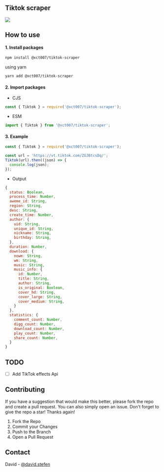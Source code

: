 ## Tiktok scraper

![](https://static.zerochan.net/Frieren.full.3233127.jpg)

## How to use

#### 1. Install packages

```sh
npm install @xct007/tiktok-scraper
```

using yarn

```sh
yarn add @xct007/tiktok-scraper
```

#### 2. Import packages

- CJS

```js
const { Tiktok } = require('@xct007/tiktok-scraper');
```

- ESM

```js
import { Tiktok } from '@xct007/tiktok-scraper';
```

#### 3. Example

```js
const { Tiktok } = require('@xct007/tiktok-scraper');

const url = 'https://vt.tiktok.com/ZGJBtcsDq/';
Tiktok(url).then((json) => {
  console.log(json);
});
```

- Output

```js
{
  status: Boolean,
  process_time: Number,
  aweme_id: String,
  region: String,
  desc: String,
  create_time: Number,
  author: {
    uid: String,
    unique_id: String,
    nickname: String,
    birthday: String,
  },
  duration: Number,
  download: {
    nowm: String,
    wm: String,
    music: String,
    music_info: {
      id: Number,
      title: String,
      author: String,
      is_original: Boolean,
      cover_hd: String,
      cover_large: String,
      cover_medium: String,
    }
  },
  statistics: {
    comment_count: Number,
    digg_count: Number,
    download_count: Number,
    play_count: Number,
    share_count: Number,
  }
}
```
## TODO
- [ ] Add TikTok effects Api
## Contributing

If you have a suggestion that would make this better, please fork the repo and create a pull request. You can also simply open an issue.
Don't forget to give the repo a star! Thanks again!

1. Fork the Repo
2. Commit your Changes
3. Push to the Branch
4. Open a Pull Request

## Contact

David - [@david.stefen](https://instagram.com/david.stefen)
